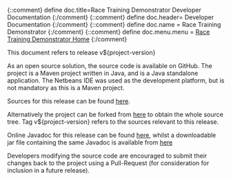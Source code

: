 {::comment} define doc.title=Race Training Demonstrator Developer Documentation {:/comment}
{::comment} define doc.header= Developer Documentation {:/comment}
{::comment} define doc.name = Race Training Demonstrator {:/comment}
{::comment} define doc.menu.menu = [Race Training Demonstrator Home](index.html) {:/comment}

This document refers to release v${project-version}

As an open source solution, the source code
is available on GitHub. The project is a Maven project written in Java, and
is a Java standalone application.  The Netbeans IDE was used as
the development platform, but is not mandatory as this is a Maven project.

Sources for this release can be found [here](https://github.com/Richard-Linsdale/racetrainingdemonstrator/releases/tag/v${project-version}).

Alternatively the project can be forked from [here](https://github.com/Richard-Linsdale/racetrainingdemonstrator)
to obtain the whole source tree.  Tag v${project-version} refers to the sources
relevant to this release.

Online Javadoc for this release can be found
[here](javadoc/index.html),
whilst a downloadable jar file containing the same Javadoc is available from
[here](http://www.rlinsdale.org.uk/repository/uk/org/rlinsdale/racetrainingdemonstrator/${project-version}/racetrainingdemonstrator-${project-version}-javadoc.jar)

Developers modifying the source code are encouraged to submit their changes
back to the project using a Pull-Request (for consideration for
inclusion in a future release).